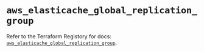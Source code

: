 # `aws_elasticache_global_replication_group`

Refer to the Terraform Registory for docs: [`aws_elasticache_global_replication_group`](https://www.terraform.io/docs/providers/aws/r/elasticache_global_replication_group).
